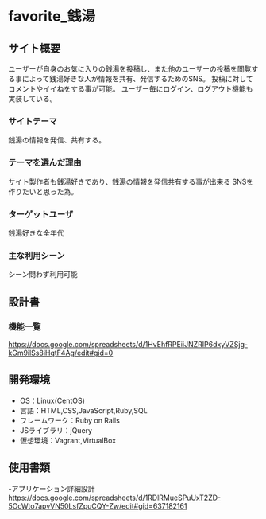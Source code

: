 # favorite_銭湯

## サイト概要
ユーザーが自身のお気に入りの銭湯を投稿し、また他のユーザーの投稿を閲覧する事によって銭湯好きな人が情報を共有、発信するためのSNS。
投稿に対してコメントやイイねをする事が可能。
ユーザー毎にログイン、ログアウト機能も実装している。

### サイトテーマ

銭湯の情報を発信、共有する。

### テーマを選んだ理由

サイト製作者も銭湯好きであり、銭湯の情報を発信共有する事が出来る
SNSを作りたいと思った為。


### ターゲットユーザ

銭湯好きな全年代

### 主な利用シーン

シーン問わず利用可能

## 設計書

### 機能一覧
https://docs.google.com/spreadsheets/d/1HvEhfRPEiiJNZRIP6dxyVZSjg-kGm9ilSs8iHqtF4Ag/edit#gid=0

## 開発環境
- OS：Linux(CentOS)
- 言語：HTML,CSS,JavaScript,Ruby,SQL
- フレームワーク：Ruby on Rails
- JSライブラリ：jQuery
- 仮想環境：Vagrant,VirtualBox

## 使用書類

-アプリケーション詳細設計
https://docs.google.com/spreadsheets/d/1RDlRMueSPuUxT2ZD-5OcWto7apvVN50LsfZpuCQY-Zw/edit#gid=637182161




